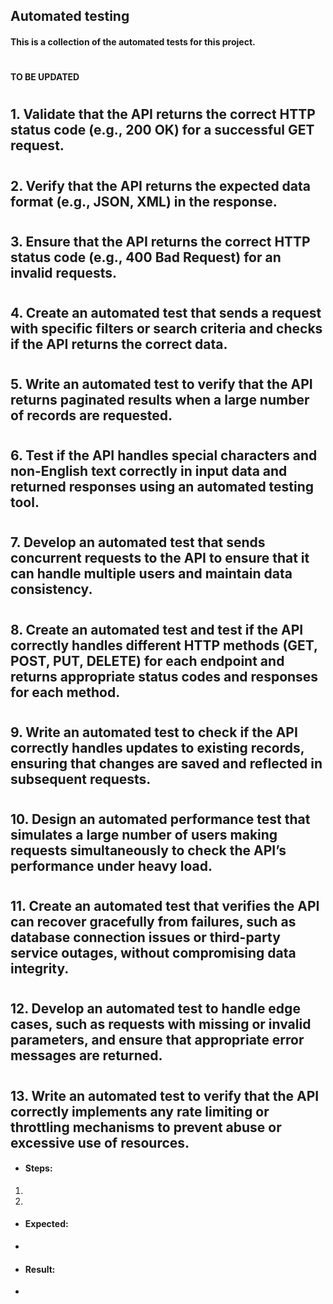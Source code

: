 ## Automated testing
#### This is a collection of the automated tests for this project.
#
**TO BE UPDATED**
#
## 1. Validate that the API returns the correct HTTP status code (e.g., 200 OK) for a successful GET request.

#
## 2. Verify that the API returns the expected data format (e.g., JSON, XML) in the response.
#
## 3. Ensure that the API returns the correct HTTP status code (e.g., 400 Bad Request) for an invalid requests.
#
## 4. Create an automated test that sends a request with specific filters or search criteria and checks if the API returns the correct data.
#
## 5. Write an automated test to verify that the API returns paginated results when a large number of records are requested.
#
## 6. Test if the API handles special characters and non-English text correctly in input data and returned responses using an automated testing tool.
#
## 7. Develop an automated test that sends concurrent requests to the API to ensure that it can handle multiple users and maintain data consistency.
#
## 8. Create an automated test and test if the API correctly handles different HTTP methods (GET, POST, PUT, DELETE) for each endpoint and returns appropriate status codes and responses for each method.
#
## 9. Write an automated test to check if the API correctly handles updates to existing records, ensuring that changes are saved and reflected in subsequent requests.
#
## 10. Design an automated performance test that simulates a large number of users making requests simultaneously to check the API’s performance under heavy load.
#
## 11. Create an automated test that verifies the API can recover gracefully from failures, such as database connection issues or third-party service outages, without compromising data integrity.
#
## 12. Develop an automated test to handle edge cases, such as requests with missing or invalid parameters, and ensure that appropriate error messages are returned.
#
## 13. Write an automated test to verify that the API correctly implements any rate limiting or throttling mechanisms to prevent abuse or excessive use of resources.


- #### Steps:
1. 
2. 
- #### Expected:
- 
- #### Result:
- 